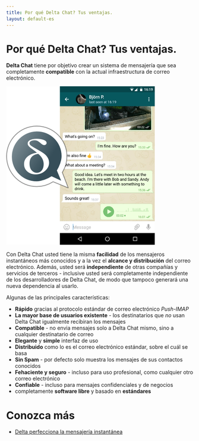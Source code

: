 ```yaml
---
title: Por qué Delta Chat? Tus ventajas.
layout: default-es
---
```


# Por qué Delta Chat? Tus ventajas.

**Delta Chat** tiene por objetivo crear un sistema de mensajería que sea
completamente **compatible** con la actual infraestructura de correo electrónico.

![Screenshot](../assets/features/start-img4.png)

Con Delta Chat usted tiene la misma **facilidad** de los mensajeros instantáneos más conocidos y a la vez
el **alcance y distribución** del correo electrónico. Además, usted será **independiente** de otras compañías y servicios de terceros - inclusive usted será completamente independiente de los desarrolladores de Delta Chat, de modo que tampoco generará una nueva dependencia al usarlo.

Algunas de las principales características:

- **Rápido** gracias al protocolo estándar de correo electrónico _Push-IMAP_
- **La mayor base de usuarios existente** - los destinatarios que _no_ usan Delta Chat igualmente recibiran los mensajes
- **Compatible** - no envia mensajes solo a Delta Chat mismo, sino a cualquier destinatario de correo
- **Elegante** y **simple** interfaz de uso
- **Distribuido** como lo es el correo electrónico estándar, sobre el cuál se basa
- **Sin Spam** - por defecto solo muestra los mensajes de sus contactos conocidos
- **Fehaciente y seguro** - incluso para uso profesional, como cualquier otro correo electrónico
- **Confiable** - incluso para mensajes confidenciales y de negocios
- completamente **software libre** y basado en **estándares**

# Conozca más

- [Delta perfecciona la mensajería instantánea](delta-makes-chatting-better)

